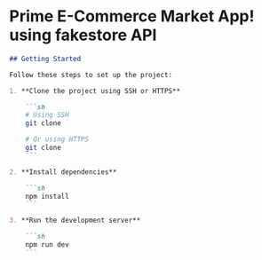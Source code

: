 # Prime E-Commerce Market App! using fakestore API

```markdown
## Getting Started

Follow these steps to set up the project:

1. **Clone the project using SSH or HTTPS**

    ```sh
    # Using SSH
    git clone 

    # Or using HTTPS
    git clone 
    ```

2. **Install dependencies**

    ```sh
    npm install
    ```

3. **Run the development server**

    ```sh
    npm run dev
    ```
```
